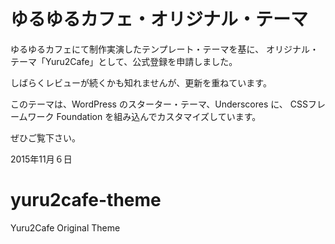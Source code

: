 # ゆるゆるカフェ・オリジナル・テーマ

ゆるゆるカフェにて制作実演したテンプレート・テーマを基に、
オリジナル・テーマ「Yuru2Cafe」として、公式登録を申請しました。

しばらくレビューが続くかも知れませんが、更新を重ねています。

このテーマは、WordPress のスターター・テーマ、Underscores に、
CSSフレームワーク Foundation を組み込んでカスタマイズしています。

ぜひご覧下さい。

2015年11月６日

# yuru2cafe-theme
Yuru2Cafe Original Theme
